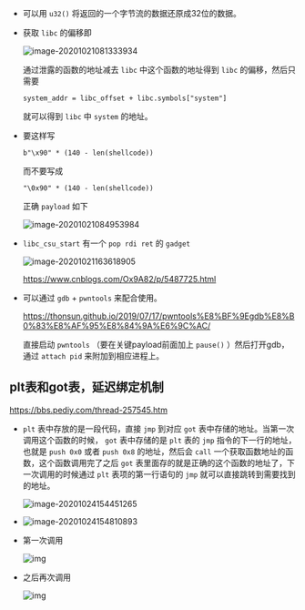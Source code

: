 + 可以用 `u32()` 将返回的一个字节流的数据还原成32位的数据。

+ 获取 `libc` 的偏移即

  ![image-20201021081333934](https://cdn.jsdelivr.net/gh/smallzhong/picgo-pic-bed/image-20201021081333934.png)

  通过泄露的函数的地址减去 `libc` 中这个函数的地址得到 `libc` 的偏移，然后只需要

  ```python3
  system_addr = libc_offset + libc.symbols["system"]
  ```

  就可以得到 `libc` 中 `system` 的地址。

+ 要这样写

  ```python3
  b"\x90" * (140 - len(shellcode))
  ```

  而不要写成

  ```python3
  "\0x90" * (140 - len(shellcode))
  ```

  正确 `payload` 如下

  ![image-20201021084953984](https://cdn.jsdelivr.net/gh/smallzhong/picgo-pic-bed/image-20201021084953984.png)
  
+ `libc_csu_start` 有一个 `pop rdi ret` 的 `gadget`

  ![image-20201021163618905](https://cdn.jsdelivr.net/gh/smallzhong/picgo-pic-bed/image-20201021163618905.png)

  https://www.cnblogs.com/Ox9A82/p/5487725.html
  
+ 可以通过 `gdb` + `pwntools` 来配合使用。

  https://thonsun.github.io/2019/07/17/pwntools%E8%BF%9Egdb%E8%B0%83%E8%AF%95%E8%84%9A%E6%9C%AC/

  直接启动 `pwntools` （要在关键payload前面加上 `pause()` ）然后打开gdb，通过 `attach pid` 来附加到相应进程上。



## plt表和got表，延迟绑定机制

https://bbs.pediy.com/thread-257545.htm

+ `plt` 表中存放的是一段代码，直接 `jmp` 到对应 `got` 表中存储的地址。当第一次调用这个函数的时候， `got` 表中存储的是 `plt` 表的 `jmp` 指令的下一行的地址，也就是 `push 0x0` 或者 `push 0x8` 的地址，然后会 `call` 一个获取函数地址的函数，这个函数调用完了之后 `got` 表里面存的就是正确的这个函数的地址了，下一次调用的时候通过 `plt` 表项的第一行语句的 `jmp` 就可以直接跳转到需要找到的地址。

  ![image-20201024154451265](https://cdn.jsdelivr.net/gh/smallzhong/picgo-pic-bed/image-20201024154451265.png)

+ ![image-20201024154810893](https://cdn.jsdelivr.net/gh/smallzhong/picgo-pic-bed/image-20201024154810893.png)

+ 第一次调用

  ![img](https://cdn.jsdelivr.net/gh/smallzhong/picgo-pic-bed/837755_MQGWQW873JW6S7M.jpg)

+ 之后再次调用

  ![img](https://cdn.jsdelivr.net/gh/smallzhong/picgo-pic-bed/837755_9TZYGD6KKPXZXJ9.jpg)

  